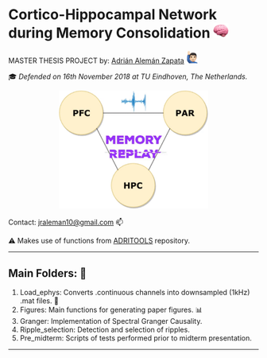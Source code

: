 # Cortico-Hippocampal Network during Memory Consolidation <img src="brain.png" width="30"> 

MASTER THESIS PROJECT by: [Adrián Alemán Zapata](https://www.linkedin.com/in/adri%C3%A1n-alem%C3%A1n-zapata-b1b727b2/) <img src="raised.png" width="25"> 

:mortar_board: *Defended on 16th November 2018 at TU Eindhoven, The Netherlands.* 
<p align="center">
<img src="giphy.gif" width="300">
</p>
<!--- <img src="poster_Adrian8.png" width="800">--->

Contact: jraleman10@gmail.com :mailbox: 

:warning: Makes use of functions from [ADRITOOLS](https://github.com/Aleman-Z/ADRITOOLS) repository.

--------------------------------
## Main Folders: :file_folder: 
1. Load_ephys: Converts .continuous channels into downsampled (1kHz) .mat files. :floppy_disk:
2. Figures: Main functions for generating paper figures. :bar_chart: 
3. Granger: Implementation of Spectral Granger Causality. 
4. Ripple_selection: Detection and selection of ripples.
5. Pre_midterm: Scripts of tests performed prior to midterm presentation. 
--------------------------------
